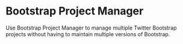 # Bootstrap Project Manager

Use Bootstrap Project Manager to manage multiple Twitter Bootstrap projects without having to maintain multiple versions of Bootstrap.

